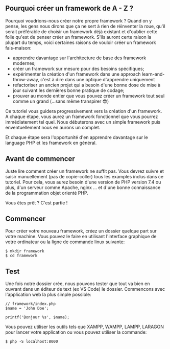 ## Pourquoi créer un framework de A - Z ?

Pourquoi voudrions-nous créer notre propre framework ? Quand on y pense, les gens nous dirons que ça ne sert à rien de réinventer la roue, qu'il serait préférable de choisir un framework déjà existant et d'oublier cette folie qu'est de penser créer un framework. S'ils auront certe raison la plupart du temps, voici certaines raisons de vouloir créer un framework fais-maison:

- apprendre davantage sur l'architecture de base des framework modernes;
- créer un framework sur mesure pour des besoins spécifiques;
- expérimenter la création d'un framework dans une approach learn-and-throw-away, c'est à dire dans une optique d'apprendre uniquement
- refactoriser un ancien projet qui a besoin d'une bonne dose de mise à jour suivant les dernières bonne pratique de codage;
- prouver au monde entier que vous pouvez créer un framework tout seul comme un grand (...sans même transpirer 😎)

Ce tutoriel vous guidera progressivement vers la création d'un framework. A chaque étape, vous aurez un framework fonctionnel que vous pourrez immédiatement tel quel. Nous débuterons avec un simple framework puis enventuellement nous en aurons un complet.

Et chaque étape sera l'opportunité d'en apprendre davantage sur le language PHP et les framework en général.

## Avant de commencer

Juste lire comment créer un framework ne suffit pas. Vous devrez suivre et saisir manuellement (pas de copie-coller) tous les examples inclus dans ce tutoriel. Pour cela, vous aurez besoin d'une version de PHP version 7.4 ou plus, d'un serveur comme Apache, nginx ... et d'une bonne connaissance de la programmation objet orienté PHP.

Vous êtes prêt ? C'est partie !

## Commencer

Pour créer votre nouveau framework, créez un dossier quelque part sur votre machine.
Vous pouvez le faire en utilisant l'interface graphique de votre ordinateur ou la ligne de commande linux suivante:

```shell
$ mkdir framework
$ cd framework
```

## Test
Une fois notre dossier crée, nous pouvons tester que tout va bien en ouvrant dans un éditeur de text (ex VS Code) le dossier. Commencons avec l'application web la plus simple possible:
```shell
// framework/index.php
$name = 'John Doe';

printf('Bonjour %s', $name);
```
Vous pouvez utiliser les outils tels que XAMPP, WAMPP, LAMPP, LARAGON pour lancer votre application ou vous pouvez utiliser la commande:
```shell
$ php -S localhost:8000
```